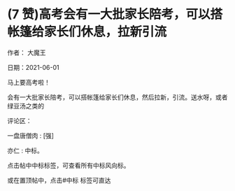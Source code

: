 
# (7 赞)高考会有一大批家长陪考，可以搭帐篷给家长们休息，拉新引流

作者：  大魔王

日期：2021-06-01

马上要高考啦！

会有一大批家长陪考，可以搭帐篷给家长们休息，然后拉新，引流。送水呀，或者绿豆汤之类的

评论区：

一盘唐僧肉 : [强]

亦仁 : 中标。

点击帖中中标标签，可查看所有中标风向标。

或在置顶帖中，点击#中标  标签可直达
